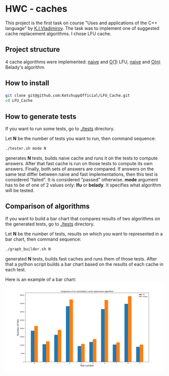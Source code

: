 # HWC - caches

This project is the first task on course "Uses and applications of the C++ language" by [K.I.Vladimirov](https://github.com/tilir). The task was to implement one of suggested cache replacement algorithms. I chose LFU cache.

## Project structure

4 cache algorithms were implemented: [naive](./lfu/include/lfu_naive.hpp) and [O(1)](./lfu/include/lfu.hpp) LFU, [naive](./belady/include/belady_naive.hpp) and [O(n)](./belady/include/belady.hpp) Belady's algorithm.

## How to install
```bash
git clone git@github.com:KetchuppOfficial/LFU_Cache.git
cd LFU_Cache
```

## How to generate tests

If you want to run some tests, go to [./tests](./tests/) directory.

Let **N** be the number of tests you want to run, then command sequence:
```bash
./tester.sh mode N
```
generates **N** tests, builds naive cache and runs it on the tests to compute answers. After that fast cache is run on those tests to compute its own answers. Finally, both sets of answers are compared. If answers on the same test differ between naive and fast implementations, then this test is considered "failed". It is considered "passed" otherwise. **mode** argument has to be of one of 2 values only: **lfu** or **belady**. It specifies what algorithm will be tested.

## Comparison of algorithms

If you want to build a bar chart that compares results of two algorithms on the generated tests, go to [./tests](./tests/) directory.

Let **N** be the number of tests, results on which you want to represented in a bar chart, then command sequence:
```bash
./graph_builder.sh N
```
generated **N** tests, builds fast caches and runs them of those tests. After that a python script builds a bar chart based on the results of each cache in each test.

Here is an example of a bar chart:
![bar_char](./tests/algorithm_comparison.png)
